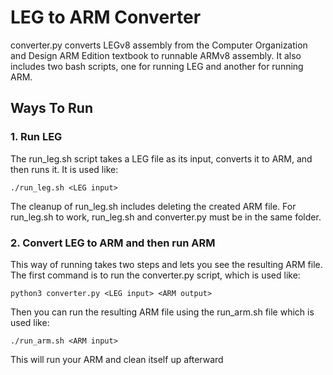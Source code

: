 # LEG to ARM Converter
converter.py converts LEGv8 assembly from the Computer Organization and Design ARM Edition textbook to runnable ARMv8 assembly. It also includes two bash scripts, one for running LEG and another for running ARM.

## Ways To Run
### 1. Run LEG

The run_leg.sh script takes a LEG file as its input, converts it to ARM, and then runs it. It is used like:

    ./run_leg.sh <LEG input>

The cleanup of run_leg.sh includes deleting the created ARM file. For run_leg.sh to work, run_leg.sh and converter.py must be in the same folder.

### 2. Convert LEG to ARM and then run ARM
This way of running takes two steps and lets you see the resulting ARM file. The first command is to run the converter.py script, which is used like:

    python3 converter.py <LEG input> <ARM output>

Then you can run the resulting ARM file using the run_arm.sh file which is used like:

    ./run_arm.sh <ARM input>

This will run your ARM and clean itself up afterward
